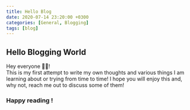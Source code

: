 ```yaml
---
title: Hello Blog
date: 2020-07-14 23:20:00 +0300
categories: [General, Blogging]
tags: [blog]
---
```


## Hello Blogging World

Hey everyone 👋🏻!  
This is my first attempt to write my own thoughts and various things I am learning  about or trying from time to time! I hope you will enjoy this and, why not, reach me out to discuss some of them!  

### Happy reading !